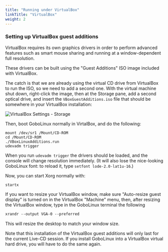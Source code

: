 ```yaml
---
title: "Running under VirtualBox"
linkTitle: "VirtualBox"
weight: 2
---
```


### Setting up VirtualBox guest additions

VirtualBox requires its own graphics drivers in order to perform advanced
features such as smart mouse sharing and running at a window-dependent full
resolution.

These drivers can be built using the "Guest Additions" ISO image included with
VirtualBox.

The catch is that we are already using the virtual CD drive from VirtualBox to
run the ISO, so we need to add a second one. With the virtual machine shut down,
right-click the image, then at the Storage pane, add a second optical drive, and
insert the `VBoxGuestAdditions.iso` file that should be somewhere in your
VirtualBox installation:

![VirtualBox Settings - Storage](../images/virtualbox_storage.png)

Then, boot GoboLinux normally in VirtalBox, and do the following:

```fish
mount /dev/sr1 /Mount/CD-ROM
cd /Mount/CD-ROM
./VBoxLinuxAdditions.run
udevadm trigger
```

When you run `udevadm trigger` the drivers should be loaded, and the console
will change resolution immediately. (It will also lose the nice-looking
GoboLinux font: to reload it, type `setfont lode-2.0-lat1u-16`.)

Now, you can start Xorg normally with:

```fish
startx
```

If you want to resize your VirtualBox window, make sure "Auto-resize guest
display" is turned on in the VirtualBox "Machine" menu, then, after resizing the
VirtualBox window, type in the GoboLinux terminal the following

```xorg
xrandr --output VGA-0 --preferred
```

This will resize the desktop to match your window size.

Note that this installation of the VirtualBox guest additions will only last for
the current Live-CD session. If you install GoboLinux into a VirtualBox virtual
hard drive, you will have to do the same again.

